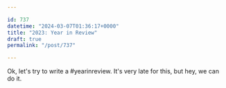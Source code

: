 ```yaml
---

id: 737
datetime: "2024-03-07T01:36:17+0000"
title: "2023: Year in Review"
draft: true
permalink: "/post/737"

---
```


Ok, let's try to write a #yearinreview. It's very late for this, but hey, we can do it.

